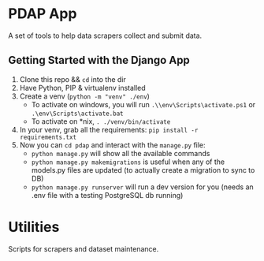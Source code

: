 # PDAP App
A set of tools to help data scrapers collect and submit data.

## Getting Started with the Django App
1. Clone this repo && `cd` into the dir
2. Have Python, PIP & virtualenv installed
3. Create a venv (`python -m "venv" ./env`)
    * To activate on windows, you will run `.\\env\Scripts\activate.ps1` or `.\env\Scripts\activate.bat`
    * To activate on *nix, `. ./venv/bin/activate`
4. In your venv, grab all the requirements: `pip install -r requirements.txt`
5. Now you can `cd pdap` and interact with the `manage.py` file:
    * `python manage.py` will show all the available commands
    * `python manage.py makemigrations` is useful when any of the models.py files are updated (to actually create a migration to sync to DB)
    * `python manage.py runserver` will run a dev version for you (needs an .env file with a testing PostgreSQL db running)

# Utilities
Scripts for scrapers and dataset maintenance.
